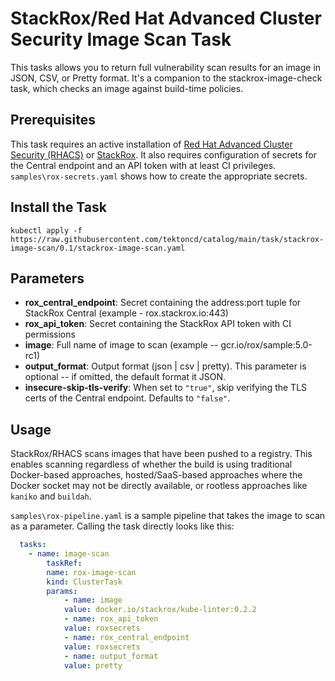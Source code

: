 # StackRox/Red Hat Advanced Cluster Security Image Scan Task

This tasks allows you to return full vulnerability scan results for an image in JSON, CSV, or Pretty format.  It's a companion to the stackrox-image-check task, which checks an image against build-time policies.

## Prerequisites

This task requires an active installation of [Red Hat Advanced Cluster Security (RHACS)](https://www.redhat.com/en/resources/advanced-cluster-security-for-kubernetes-datasheet) or [StackRox](https://www.stackrox.io/).  It also requires configuration of secrets for the Central endpoint and an API token with at least CI privileges.  `samples\rox-secrets.yaml` shows how to create the appropriate secrets.

## Install the Task

```
kubectl apply -f https://raw.githubusercontent.com/tektoncd/catalog/main/task/stackrox-image-scan/0.1/stackrox-image-scan.yaml
```

## Parameters

- **rox_central_endpoint**: Secret containing the address:port tuple for StackRox Central (example - rox.stackrox.io:443)
- **rox_api_token**: Secret containing the StackRox API token with CI permissions
- **image**: Full name of image to scan (example -- gcr.io/rox/sample:5.0-rc1)
- **output_format**:  Output format (json | csv | pretty).  This parameter is optional -- if omitted, the default format it JSON.
- **insecure-skip-tls-verify**: When set to `"true"`, skip verifying the TLS certs of the Central endpoint.  Defaults to `"false"`.

## Usage

StackRox/RHACS scans images that have been pushed to a registry.  This enables scanning regardless of whether the build is using traditional Docker-based approaches, hosted/SaaS-based approaches where the Docker socket may not be directly available, or rootless approaches like `kaniko` and `buildah`.

`samples\rox-pipeline.yaml` is a sample pipeline that takes the image to scan as a parameter.  Calling the task directly looks like this:

```yaml
  tasks:
    - name: image-scan
        taskRef:
        name: rox-image-scan
        kind: ClusterTask
        params:
            - name: image
            value: docker.io/stackrox/kube-linter:0.2.2
            - name: rox_api_token
            value: roxsecrets
            - name: rox_central_endpoint
            value: roxsecrets
            - name: output_format
            value: pretty
```